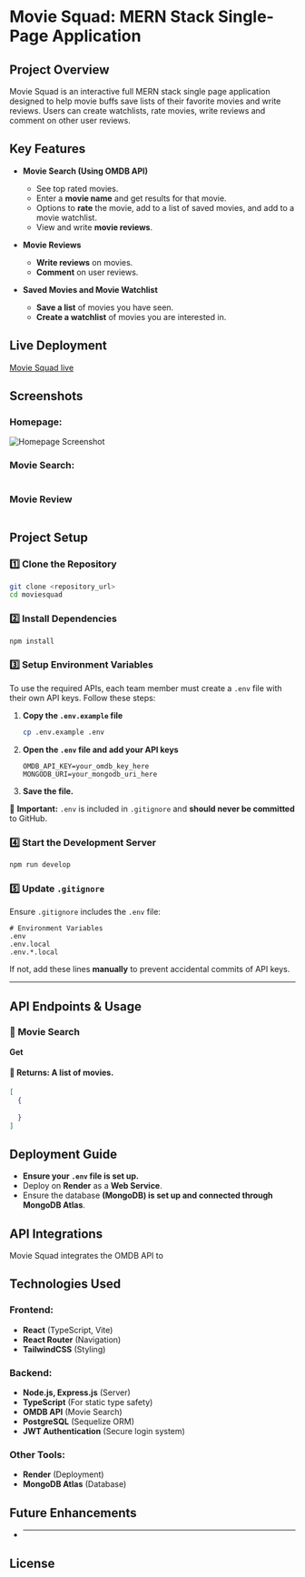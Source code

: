# Movie Squad: MERN Stack Single-Page Application

## Project Overview
Movie Squad is an interactive full MERN stack single page application designed to help movie buffs save lists of their favorite movies and write reviews. Users can create watchlists, rate movies, write reviews and comment on other user reviews.

## Key Features

- **Movie Search (Using OMDB API)**
  - See top rated movies.
  - Enter a **movie name** and get results for that movie.
  - Options to **rate** the movie, add to a list of saved movies, and add to a movie watchlist.
  - View and write **movie reviews**.

- **Movie Reviews**
  - **Write reviews** on movies.
  - **Comment** on user reviews.

- **Saved Movies and Movie Watchlist**
  - **Save a list** of movies you have seen.
  - **Create a watchlist** of movies you are interested in.

## Live Deployment

[Movie Squad live]()

## Screenshots

### **Homepage:**
![Homepage Screenshot]()

### **Movie Search:**
![]()

### **Movie Review**
![]()

## Project Setup

### **1️⃣ Clone the Repository**
```sh
git clone <repository_url>
cd moviesquad
```

### **2️⃣ Install Dependencies**
```sh
npm install
```

### **3️⃣ Setup Environment Variables**
To use the required APIs, each team member must create a `.env` file with their own API keys. Follow these steps:

1. **Copy the `.env.example` file**
   ```sh
   cp .env.example .env
   ```
2. **Open the `.env` file and add your API keys**
   ```plaintext
   OMDB_API_KEY=your_omdb_key_here
   MONGODB_URI=your_mongodb_uri_here
   ```
3. **Save the file.**

🔹 **Important:** `.env` is included in `.gitignore` and **should never be committed** to GitHub.

### **4️⃣ Start the Development Server**
```sh
npm run develop
```

### **5️⃣ Update `.gitignore`**
Ensure `.gitignore` includes the `.env` file:
```plaintext
# Environment Variables
.env
.env.local
.env.*.local
```
If not, add these lines **manually** to prevent accidental commits of API keys.

---

## API Endpoints & Usage

### 🔹 Movie Search
**Get**
#### 🔹 **Returns**: A list of movies.
```json
[
  {
    
  }
]
```

## Deployment Guide

- **Ensure your `.env` file is set up.**
- Deploy on **Render** as a **Web Service**.
- Ensure the database **(MongoDB) is set up and connected through MongoDB Atlas**.

## API Integrations
Movie Squad integrates the OMDB API to 

## Technologies Used
### **Frontend:** 
- **React** (TypeScript, Vite)
- **React Router** (Navigation)
- **TailwindCSS** (Styling)
### **Backend:** 
- **Node.js, Express.js** (Server)
- **TypeScript** (For static type safety)
- **OMDB API** (Movie Search)
- **PostgreSQL** (Sequelize ORM)
- **JWT Authentication** (Secure login system)
### **Other Tools:** 
- **Render** (Deployment)
- **MongoDB Atlas** (Database)

## Future Enhancements
- ****

## License